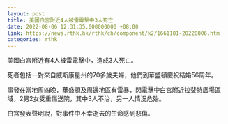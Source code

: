 ```yaml
---
layout: post
title: 美國白宮附近4人被雷電擊中3人死亡
date: 2022-08-06 12:31:35.000000000 +08:00
link: https://news.rthk.hk/rthk/ch/component/k2/1661181-20220806.htm
categories: rthk
---
```


美國白宮附近有4人被雷電擊中，造成3人死亡。

死者包括一對來自威斯康星州的70多歲夫婦，他們到華盛頓慶祝結婚56周年。

事發在當地周四晚，華盛頓及周邊地區有雷暴，閃電擊中白宮附近拉斐特廣場區域，2男2女受重傷送院，其中3人不治，另一人情況危殆。

白宮發表聲明說，對事件中不幸逝去的生命感到悲傷。
